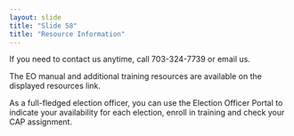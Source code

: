 ```yaml
---
layout: slide
title: "Slide 58"
title: "Resource Information"
---
```


If you need to contact us anytime, call 703-324-7739 or email us.

The EO manual and additional training resources are available on the displayed resources link.

As a full-fledged election officer, you can use the Election Officer Portal to indicate your availability for each election, enroll in training and check your CAP assignment.
